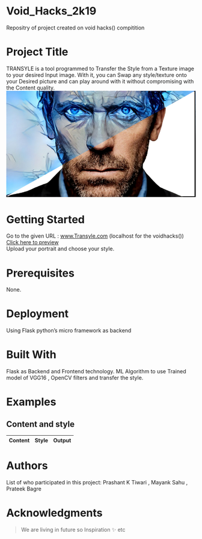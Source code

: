 # Void_Hacks_2k19
Repositry of project created on void hacks() compitition 

# Project Title
TRANSYLE is a tool programmed to Transfer the Style from a Texture image to your desired Input image. With it, you can Swap any style/texture onto your Desired picture and can play around with it without compromising with the Content quality.
![alt text](https://github.com/mass9/Void_Hacks_2k19/blob/master/static/page.jpg)
# Getting Started
Go to the given URL : www.Transyle.com (localhost for the voidhacks()) <br/>
[Click here to preview](http://htmlpreview.github.io/?https://github.com/mass9/Void_Hacks_2k19/blob/master/Website%20/index.html)<br/>
Upload your portrait and choose your style.

# Prerequisites
 None.

# Deployment
Using Flask python’s micro framework as backend

# Built With
Flask as Backend and Frontend technology.
ML Algorithm to use Trained model of VGG16 , OpenCV filters and transfer the style.

# Examples
## Content and style 
Content | Style | Output
--------|-------|-------

# Authors
List of who participated in this project:
Prashant K Tiwari
, Mayank Sahu
, Prateek Bagre

# Acknowledgments
>We are living in future so
Inspiration :sparkles:
etc
